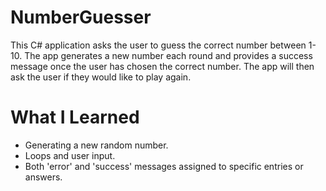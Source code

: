 # NumberGuesser

This C# application asks the user to guess the correct number between 1-10. The app generates a new number each round and provides a success message once the user has chosen the correct number. The app will then ask the user if they would like to play again.

# What I Learned

- Generating a new random number.
- Loops and user input.
- Both 'error' and 'success' messages assigned to specific entries or answers.
